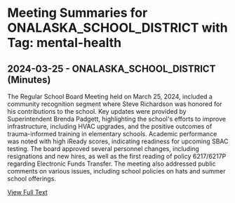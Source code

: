 # Meeting Summaries for ONALASKA_SCHOOL_DISTRICT with Tag: mental-health

## 2024-03-25 - ONALASKA_SCHOOL_DISTRICT (Minutes)

The Regular School Board Meeting held on March 25, 2024, included a community recognition segment where Steve Richardson was honored for his contributions to the school. Key updates were provided by Superintendent Brenda Padgett, highlighting the school's efforts to improve infrastructure, including HVAC upgrades, and the positive outcomes of trauma-informed training in elementary schools. Academic performance was noted with high iReady scores, indicating readiness for upcoming SBAC testing. The board approved several personnel changes, including resignations and new hires, as well as the first reading of policy 6217/6217P regarding Electronic Funds Transfer. The meeting also addressed public comments on various issues, including school policies on hats and summer school offerings.

[View Full Text](https://raw.githubusercontent.com/VoronoiPerspectives/WashingtonStateSchoolBoardExplorer/refs/heads/main/data/countries/usa/states/wa/counties/lewis/school_boards/onalaska_school_district/2024/processed/2024-03-25-minutes.txt)


